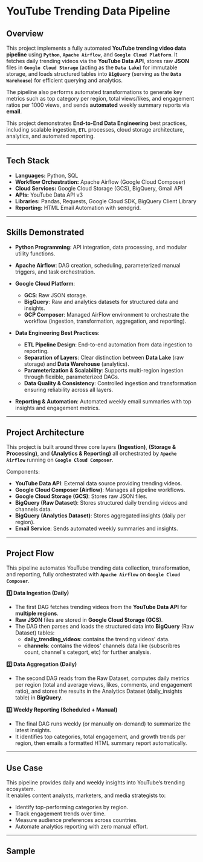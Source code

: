 # YouTube Trending Data Pipeline

## Overview
This project implements a fully automated **YouTube trending video data pipeline** using **`Python`**, **`Apache Airflow`**, and **`Google Cloud Platform`**. It fetches daily trending videos via the **YouTube Data API**, stores raw **JSON** files in **`Google Cloud Storage`** (acting as the **`Data Lake`**) for immutable storage, and loads structured tables into **`BigQuery`** (serving as the **`Data Warehouse`**) for efficient querying and analytics.

The pipeline also performs automated transformations to generate key metrics such as top category per region, total views/likes, and engagement ratios per 1000 views, and sends **automated** weekly summary reports via **email**.

This project demonstrates **End-to-End Data Engineering** best practices, including scalable ingestion, **`ETL`** processes, cloud storage architecture, analytics, and automated reporting.

---

## Tech Stack
- **Languages:** Python, SQL  
- **Workflow Orchestration:** Apache Airflow (Google Cloud Composer)  
- **Cloud Services:** Google Cloud Storage (GCS), BigQuery, Gmail API  
- **APIs:** YouTube Data API v3  
- **Libraries:** Pandas, Requests, Google Cloud SDK, BigQuery Client Library  
- **Reporting:** HTML Email Automation with sendgrid.

---

## Skills Demonstrated
- **Python Programming**: API integration, data processing, and modular utility functions.
- **Apache Airflow**: DAG creation, scheduling, parameterized manual triggers, and task orchestration.
- **Google Cloud Platform**:
   - **GCS**: Raw JSON storage.
   - **BigQuery**: Raw and analytics datasets for structured data and insights.
   - **GCP Composer**: Managed AirFlow environment to orchestrate the workflow (ingestion, transformation, aggregation, and reporting).

- **Data Engineering Best Practices**:
   - **ETL Pipeline Design**: End-to-end automation from data ingestion to reporting.
   - **Separation of Layers**: Clear distinction between **Data Lake** (raw storage) and **Data Warehouse** (analytics).
   - **Parameterization & Scalability**: Supports multi-region ingestion through flexible, parameterized DAGs.
   - **Data Quality & Consistency**: Controlled ingestion and transformation ensuring reliability across all layers.

- **Reporting & Automation**: Automated weekly email summaries with top insights and engagement metrics.

---

## Project Architecture

This project is built around three core layers **(Ingestion)**, **(Storage & Processing)**, and **(Analytics & Reporting)** all orchestrated by **`Apache Airflow`** running on **`Google Cloud Composer`**.

Components:

- **YouTube Data API**: External data source providing trending videos.
- **Google Cloud Composer (Airflow)**: Manages all pipeline workflows.
- **Google Cloud Storage (GCS)**: Stores raw JSON files.
- **BigQuery (Raw Dataset)**: Stores structured daily trending videos and channels data.
- **BigQuery (Analytics Dataset)**: Stores aggregated insights (daily per region).
- **Email Service**: Sends automated weekly summaries and insights.

---

## Project Flow
This pipeline automates YouTube trending data collection, transformation, and reporting, fully orchestrated with **`Apache Airflow`** on **`Google Cloud Composer`**.

**1️⃣ Data Ingestion (Daily)**

- The first DAG fetches trending videos from the **YouTube Data API** for **multiple regions**.
- **Raw JSON** files are stored in **Google Cloud Storage (GCS)**.
- The DAG then parses and loads the structured data into **BigQuery** (Raw Dataset) tables:
  - **daily_trending_videos**: contains the trending videos' data. 
  - **channels**: contains the videos' channels data like (subscribres count, channel's categort, etc) for further analysis.

**2️⃣ Data Aggregation (Daily)**
- The second DAG reads from the Raw Dataset, computes daily metrics per region (total and average views, likes, comments, and engagement ratio), and stores the results in the Analytics Dataset (daily_insights table) in **BigQuery**.

**3️⃣ Weekly Reporting (Scheduled + Manual)**
- The final DAG runs weekly (or manually on-demand) to summarize the latest insights.
- It identifies top categories, total engagement, and growth trends per region, then emails a formatted HTML summary report automatically.

--- 

## Use Case
This pipeline provides daily and weekly insights into YouTube’s trending ecosystem.  
It enables content analysts, marketers, and media strategists to:
- Identify top-performing categories by region.
- Track engagement trends over time.
- Measure audience preferences across countries.
- Automate analytics reporting with zero manual effort.

---
## Sample
